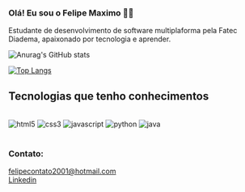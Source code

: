 ### Olá! Eu sou o Felipe Maximo 🧑‍💻

Estudante de desenvolvimento de software multiplaforma pela Fatec Diadema, apaixonado por tecnologia e aprender.


![Anurag's GitHub stats](https://github-readme-stats.vercel.app/api?username=felipemaximo01&show_icons=true&theme=dracula)

[![Top Langs](https://github-readme-stats.vercel.app/api/top-langs/?username=felipemaximo01)](https://github.com/felipemaximo01/github-readme-stats)

## Tecnologias que tenho conhecimentos

<div style="display: inline_block"><br/>
  <img alingn="center" alt="html5" src="https://img.shields.io/badge/HTML5-E34F26?style=for-the-badge&logo=html5&logoColor=white">
  <img alingn="center" alt="css3" src="https://img.shields.io/badge/CSS3-1572B6?style=for-the-badge&logo=css3&logoColor=white">
  <img alingn="center" alt="javascript" src="https://img.shields.io/badge/JavaScript-323330?style=for-the-badge&logo=javascript&logoColor=F7DF1E">
  <img alingn="center" alt="python" src="https://img.shields.io/badge/Python-3776AB?style=for-the-badge&logo=python&logoColor=white">
  <img alingn="center" alt="java" src="https://img.shields.io/badge/Java-ED8B00?style=for-the-badge&logo=java&logoColor=white">
</div><br/>

### Contato:
felipecontato2001@hotmail.com<br>
[Linkedin](https://www.linkedin.com/in/felipemaximo01/)
